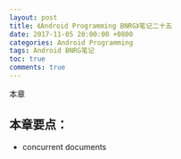 ```yaml
---
layout: post
title: 《Android Programming BNRG》笔记二十五
date: 2017-11-05 20:00:00 +0800
categories: Android Programming
tags: Android BNRG笔记
toc: true
comments: true
---
```

本章

本章要点：
- 
- concurrent documents
<!-- more -->

